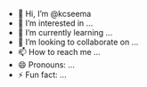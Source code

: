 - 👋 Hi, I’m @kcseema
- 👀 I’m interested in ...
- 🌱 I’m currently learning ...
- 💞️ I’m looking to collaborate on ...
- 📫 How to reach me ...
- 😄 Pronouns: ...
- ⚡ Fun fact: ...

<!---
kcseema/kcseema is a ✨ special ✨ repository because its `README.md` (this file) appears on your GitHub profile.
You can click the Preview link to take a look at your changes.
--->
